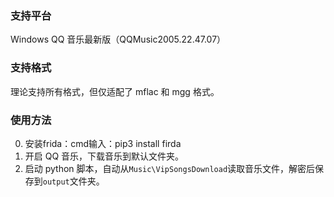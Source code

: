 ### 支持平台
Windows QQ 音乐最新版（QQMusic2005.22.47.07）

### 支持格式
理论支持所有格式，但仅适配了 mflac 和 mgg 格式。

### 使用方法
0. 安装frida：cmd输入：pip3 install firda
2. 开启 QQ 音乐，下载音乐到默认文件夹。
3. 启动 python 脚本，自动从`Music\VipSongsDownload`读取音乐文件，解密后保存到`output`文件夹。

